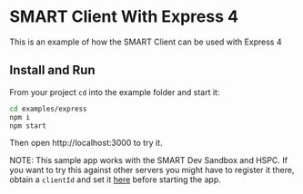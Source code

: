 # SMART Client With Express 4
This is an example of how the SMART Client can be used with Express 4

## Install and Run
From your project `cd` into the example folder and start it:
```sh
cd examples/express
npm i
npm start
```
Then open http://localhost:3000 to try it.

NOTE: This sample app works with the SMART Dev Sandbox and HSPC. If you want to
try this against other servers you might have to register it there, obtain a
`clientId` and set it [here](index.js#L15) before starting the app.